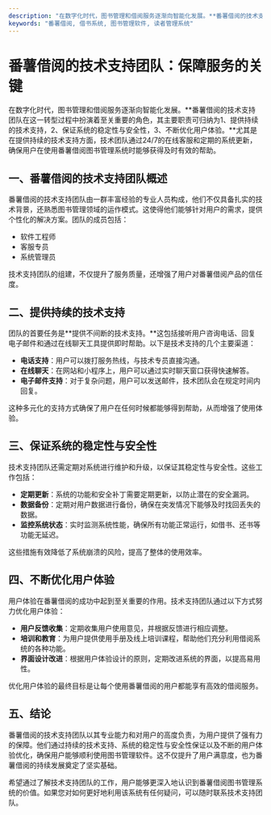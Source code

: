 ```yaml
---
description: "在数字化时代，图书管理和借阅服务逐渐向智能化发展。**番薯借阅的技术支持团队在这一转型过程中扮演着至关重要的角色，其主要职责可归纳为1、提供持续的技术支持，2、保证系统的稳定性与安全性，3、不断优化用户体验。**尤其是在提供持续的技术支持方面，技术团队通过24/7的在线客服和定期的系统更新，确保用户在使用番薯借阅图书管理系统时能够获得及时有效的帮助。"
keywords: "番薯借阅, 借书系统, 图书管理软件, 读者管理系统"
---
```

# 番薯借阅的技术支持团队：保障服务的关键

在数字化时代，图书管理和借阅服务逐渐向智能化发展。**番薯借阅的技术支持团队在这一转型过程中扮演着至关重要的角色，其主要职责可归纳为1、提供持续的技术支持，2、保证系统的稳定性与安全性，3、不断优化用户体验。**尤其是在提供持续的技术支持方面，技术团队通过24/7的在线客服和定期的系统更新，确保用户在使用番薯借阅图书管理系统时能够获得及时有效的帮助。

## 一、番薯借阅的技术支持团队概述

番薯借阅的技术支持团队由一群丰富经验的专业人员构成，他们不仅具备扎实的技术背景，还熟悉图书管理领域的运作模式。这使得他们能够针对用户的需求，提供个性化的解决方案。团队的成员包括：

- 软件工程师
- 客服专员
- 系统管理员

技术支持团队的组建，不仅提升了服务质量，还增强了用户对番薯借阅产品的信任度。

## 二、提供持续的技术支持

团队的首要任务是**提供不间断的技术支持。**这包括接听用户咨询电话、回复电子邮件和通过在线聊天工具提供即时帮助。以下是技术支持的几个主要渠道：

- **电话支持**：用户可以拨打服务热线，与技术专员直接沟通。
- **在线聊天**：在网站和小程序上，用户可以通过实时聊天窗口获得快速解答。
- **电子邮件支持**：对于复杂问题，用户可以发送邮件，技术团队会在规定时间内回复。

这种多元化的支持方式确保了用户在任何时候都能够得到帮助，从而增强了使用体验。

## 三、保证系统的稳定性与安全性

技术支持团队还需定期对系统进行维护和升级，以保证其稳定性与安全性。这些工作包括：

- **定期更新**：系统的功能和安全补丁需要定期更新，以防止潜在的安全漏洞。
- **数据备份**：定期对用户数据进行备份，确保在突发情况下能够及时找回丢失的数据。
- **监控系统状态**：实时监测系统性能，确保所有功能正常运行，如借书、还书等功能无延迟。

这些措施有效降低了系统崩溃的风险，提高了整体的使用效率。

## 四、不断优化用户体验

用户体验在番薯借阅的成功中起到至关重要的作用。技术支持团队通过以下方式努力优化用户体验：

- **用户反馈收集**：定期收集用户使用意见，并根据反馈进行相应调整。
- **培训和教育**：为用户提供使用手册及线上培训课程，帮助他们充分利用借阅系统的各种功能。
- **界面设计改进**：根据用户体验设计的原则，定期改进系统的界面，以提高易用性。

优化用户体验的最终目标是让每个使用番薯借阅的用户都能享有高效的借阅服务。

## 五、结论

番薯借阅的技术支持团队以其专业能力和对用户的高度负责，为用户提供了强有力的保障。他们通过持续的技术支持、系统的稳定性与安全性保证以及不断的用户体验优化，确保用户能够顺利使用图书管理软件。这不仅提升了用户满意度，也为番薯借阅的持续发展奠定了坚实基础。

希望通过了解技术支持团队的工作，用户能够更深入地认识到番薯借阅图书管理系统的价值。如果您对如何更好地利用该系统有任何疑问，可以随时联系技术支持团队。
